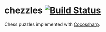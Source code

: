 # chezzles [![Build Status](https://travis-ci.org/AGRocks/chezzles.svg?branch=master)](https://travis-ci.org/AGRocks/chezzles.svg?branch=master)
Chess puzzles implemented with [Cocossharp](https://github.com/mono/CocosSharp).
